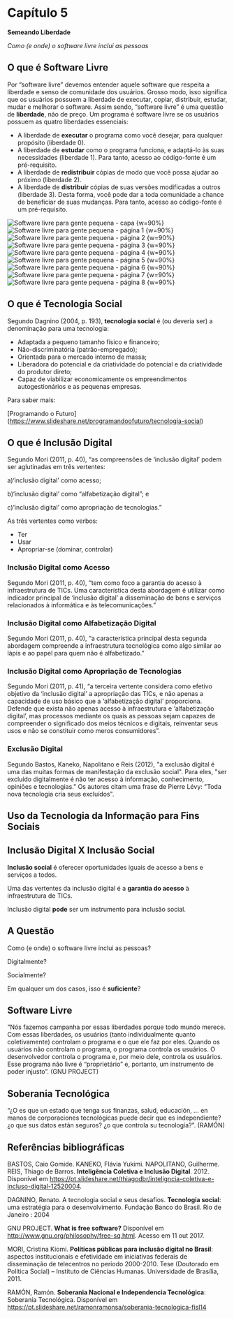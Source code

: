 # Capítulo 5

**Semeando Liberdade**

_Como (e onde) o software livre inclui as pessoas_

## O que é Software Livre

Por “software livre” devemos entender aquele software que respeita a liberdade e senso de comunidade dos usuários. Grosso modo, isso significa que os usuários possuem a liberdade de executar, copiar, distribuir, estudar, mudar e melhorar o software. Assim sendo, “software livre” é uma questão de **liberdade**, não de preço. 
Um programa é software livre se os usuários possuem as quatro liberdades essenciais:

* A liberdade de **executar** o programa como você desejar, para qualquer propósito (liberdade 0).
* A liberdade de **estudar** como o programa funciona, e adaptá-lo às suas necessidades (liberdade 1). Para tanto, acesso ao código-fonte é um pré-requisito.
* A liberdade de **redistribuir** cópias de modo que você possa ajudar ao próximo (liberdade 2).
* A liberdade de **distribuir** cópias de suas versões modificadas a outros (liberdade 3). Desta forma, você pode dar a toda comunidade a chance de beneficiar de suas mudanças. Para tanto, acesso ao código-fonte é um pré-requisito.

![Software livre para gente pequena - capa {w=90%}](images/figura01.png)
![Software livre para gente pequena - página 1 {w=90%}](images/figura02.png)
![Software livre para gente pequena - página 2 {w=90%}](images/figura03.png)
![Software livre para gente pequena - página 3 {w=90%}](images/figura04.png)
![Software livre para gente pequena - página 4 {w=90%}](images/figura05.png)
![Software livre para gente pequena - página 5 {w=90%}](images/figura06.png)
![Software livre para gente pequena - página 6 {w=90%}](images/figura07.png)
![Software livre para gente pequena - página 7 {w=90%}](images/figura08.png)
![Software livre para gente pequena - página 8 {w=90%}](images/figura09.png)

## O que é Tecnologia Social

Segundo Dagnino (2004, p. 193), **tecnologia social** é (ou deveria ser) a denominação para uma tecnologia: 
* Adaptada a pequeno tamanho físico e financeiro;
* Não-discriminatória (patrão-empregado);
* Orientada para o mercado interno de massa;
* Liberadora do potencial e da criatividade do potencial e da criatividade do produtor direto;
* Capaz de viabilizar economicamente os empreendimentos autogestionários e as pequenas empresas.

Para saber mais:

[Programando o Futuro] (https://www.slideshare.net/programandoofuturo/tecnologia-social)

## O que é Inclusão Digital

Segundo Mori (2011, p. 40), “as compreensões de ‘inclusão digital’ podem ser aglutinadas em três vertentes: 

a)‘inclusão   digital’   como   acesso;

b)‘inclusão digital’ como  “alfabetização   digital”;   e

c)’inclusão digital’ como apropriação de tecnologias.”

As três vertentes como verbos:

* Ter
* Usar
* Apropriar-se (dominar, controlar)

### Inclusão Digital como Acesso

Segundo Mori (2011, p. 40), “tem como foco a garantia do acesso à infraestrutura de TICs. Uma característica desta abordagem é utilizar como indicador principal de ‘inclusão digital’ a disseminação de  bens e serviços relacionados à informática e às  telecomunicações.”

### Inclusão Digital como Alfabetização Digital

Segundo Mori (2011, p. 40), “a   característica  principal  desta segunda abordagem compreende a   infraestrutura tecnológica como algo similar ao lápis e ao papel para quem não é alfabetizado.”

### Inclusão Digital como Apropriação de Tecnologias

Segundo Mori (2011, p. 41), “a terceira vertente considera como efetivo objetivo da ‘inclusão digital’ a apropriação das TICs, e não apenas a capacidade de uso básico que a ‘alfabetização digital’ proporciona. Defende que exista não apenas acesso à infraestrutura e ‘alfabetização digital’, mas processos mediante os quais as pessoas sejam capazes de compreender o significado dos meios técnicos e digitais, reinventar seus usos e não se constituir como meros consumidores”.

### Exclusão Digital

Segundo Bastos, Kaneko, Napolitano e Reis (2012), "a exclusão digital é uma das muitas formas de manifestação da exclusão social". Para eles, "ser excluído digitalmente é não ter acesso à informação, conhecimento, opiniões e tecnologias." Os autores citam uma frase de Pierre Lévy: "Toda nova tecnologia cria seus excluídos".

## Uso da Tecnologia da Informação para Fins Sociais

## Inclusão Digital X Inclusão Social

**Inclusão social** é oferecer oportunidades iguais de acesso a bens e serviços a todos.

Uma das vertentes da inclusão digital é a **garantia do acesso** à infraestrutura de TICs.

Inclusão digital **pode** ser um instrumento para inclusão social.

## A Questão

Como (e onde) o software livre inclui as pessoas?

Digitalmente? 

Socialmente?

Em qualquer um dos casos, isso é **suficiente**?

## Software Livre

“Nós fazemos campanha por essas liberdades porque todo mundo merece. Com essas liberdades, os usuários (tanto individualmente quanto coletivamente) controlam o programa e o que ele faz por eles. Quando os usuários não controlam o programa, o programa controla os usuários. O desenvolvedor controla o programa e, por meio dele, controla os usuários. Esse programa não livre é “proprietário” e, portanto, um instrumento de poder injusto”. (GNU PROJECT)

## Soberania Tecnológica

“¿O es que un estado que tenga sus finanzas, salud, educación, … en manos de corporaciones tecnológicas puede decir que es independiente? ¿o que sus datos están seguros? ¿o que controla su tecnología?”. (RAMÓN)

## Referências bibliográficas

BASTOS, Caio Gomide. KANEKO, Flávia Yukimi. NAPOLITANO, Guilherme. REIS, Thiago de Barros. **Inteligência Coletiva e Inclusão Digital**. 2012. Disponível em <https://pt.slideshare.net/thiagodbr/inteligncia-coletiva-e-incluso-digital-12520004>.

DAGNINO, Renato. A tecnologia social e seus desafios. **Tecnologia social**: uma estratégia para o desenvolvimento. Fundação Banco do Brasil. Rio de Janeiro : 2004 

GNU PROJECT. **What is free software?** Disponível em <http://www.gnu.org/philosophy/free-sq.html>. Acesso em 11 out 2017.

MORI, Cristina Kiomi. **Políticas públicas para inclusão digital no Brasil**: aspectos institucionais e efetividade em iniciativas federais de disseminação de telecentros no período 2000-2010. Tese (Doutorado em Política Social) – Instituto de Ciências Humanas. Universidade de Brasília, 2011. 

RAMÓN, Ramón. **Soberania Nacional e Independencia Tecnológica**: Soberanía Tecnológica. Disponível em <https://pt.slideshare.net/ramonramonsa/soberania-tecnologica-fisl14>
